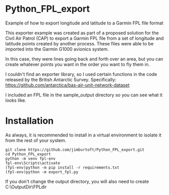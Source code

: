 # Python_FPL_export
Example of how to export longitude and latitude to a Garmin FPL file format

This exporter example was created as part of a proposed solution for the Civil Air Patrol (CAP) to export a Garmin FPL file from a set of longitude and latitude points created by another process.  These files were able to be imported into the Garmin G1000 avionics system.

In this case, they were lines going back and forth over an area, but you can create whatever points you want in the order you want to fly them in.

I couldn't find an exporter library, so I used certain functions in the code released by the British Antarctic Survey.  Specifically:  https://github.com/antarctica/bas-air-unit-network-dataset

I included an FPL file in the sample_output directory so you can see what it looks like.

# Installation

As always, it is recommended to install in a virtual environment to isolate it from the rest of your system.



```
git clone https://github.com/jimburtoft/Python_FPL_export.git
cd Python_FPL_export
python -m venv fpl-env
fpl-env\Scripts\activate
(fpl-env)python -m pip install -r requirements.txt
(fpl-env)python -m export_fpl.py
```

If you don't change the output directory, you will also need to create C:\OutputDir\FPLdir